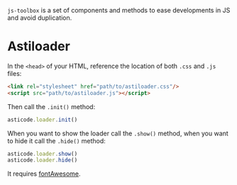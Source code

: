 `js-toolbox` is a set of components and methods to ease developments in JS and avoid duplication.

# Astiloader

In the `<head>` of your HTML, reference the location of both `.css` and `.js` files:

```html
<link rel="stylesheet" href="path/to/astiloader.css"/>
<script src="path/to/astiloader.js"></script>
```

Then call the `.init()` method:

```javascript
asticode.loader.init()
```

When you want to show the loader call the `.show()` method, when you want to hide it call the `.hide()` method:

```javascript
asticode.loader.show()
asticode.loader.hide()
```

It requires [fontAwesome](http://fontawesome.io).